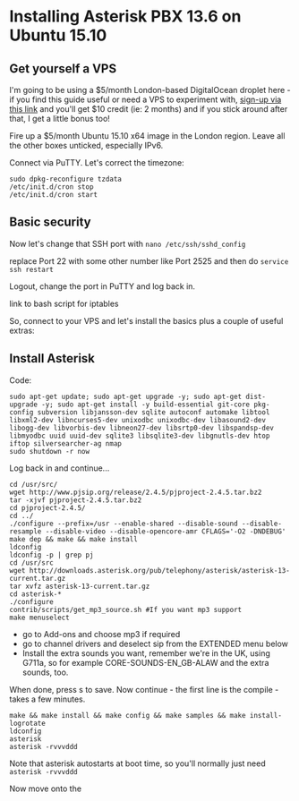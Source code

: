 # Installing Asterisk PBX 13.6 on Ubuntu 15.10

## Get yourself a VPS

I'm going to be using a $5/month London-based DigitalOcean droplet here - if you find this guide useful or need a VPS to experiment with, [sign-up via this link](https://www.digitalocean.com/?refcode=3e12153ab02b) and you'll get $10 credit (ie: 2 months) and if you stick around after that, I get a little bonus too!

Fire up a $5/month Ubuntu 15.10 x64 image in the London region.
Leave all the other boxes unticked, especially IPv6.

Connect via PuTTY. Let's correct the timezone:

````
sudo dpkg-reconfigure tzdata
/etc/init.d/cron stop
/etc/init.d/cron start
````

## Basic security

Now let's change that SSH port with `nano /etc/ssh/sshd_config`

replace Port 22 with some other number like Port 2525 and then do `service ssh restart`

Logout, change the port in PuTTY and log back in. 

link to bash script for iptables

So, connect to your VPS and let's install the basics plus a couple of useful extras:

## Install Asterisk

Code:
```
sudo apt-get update; sudo apt-get upgrade -y; sudo apt-get dist-upgrade -y; sudo apt-get install -y build-essential git-core pkg-config subversion libjansson-dev sqlite autoconf automake libtool libxml2-dev libncurses5-dev unixodbc unixodbc-dev libasound2-dev libogg-dev libvorbis-dev libneon27-dev libsrtp0-dev libspandsp-dev libmyodbc uuid uuid-dev sqlite3 libsqlite3-dev libgnutls-dev htop iftop silversearcher-ag nmap
sudo shutdown -r now
```

Log back in and continue...


```
cd /usr/src/
wget http://www.pjsip.org/release/2.4.5/pjproject-2.4.5.tar.bz2
tar -xjvf pjproject-2.4.5.tar.bz2
cd pjproject-2.4.5/
cd ../
./configure --prefix=/usr --enable-shared --disable-sound --disable-resample --disable-video --disable-opencore-amr CFLAGS='-O2 -DNDEBUG'
make dep && make && make install
ldconfig
ldconfig -p | grep pj
cd /usr/src
wget http://downloads.asterisk.org/pub/telephony/asterisk/asterisk-13-current.tar.gz
tar xvfz asterisk-13-current.tar.gz
cd asterisk-*
./configure
contrib/scripts/get_mp3_source.sh #If you want mp3 support
make menuselect
```

- go to Add-ons and choose mp3 if required
- go to channel drivers and deselect sip from the EXTENDED menu below
- Install the extra sounds you want, remember we're in the UK, using G711a, so for example CORE-SOUNDS-EN_GB-ALAW and the extra sounds, too. 

When done, press s to save. Now continue - the first line is the compile - takes a few minutes.

```
make && make install && make config && make samples && make install-logrotate
ldconfig
asterisk
asterisk -rvvvddd
```

Note that asterisk autostarts at boot time, so you'll normally just need `asterisk -rvvvddd`

Now move onto the 
